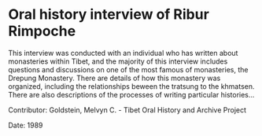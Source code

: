 # Oral history interview of Ribur Rimpoche  
This interview was conducted with an individual who has written about monasteries within Tibet, and the majority of this interview includes questions and discussions on one of the most famous of monasteries, the Drepung Monastery. There are details of how this monastery was organized, including the relationships beween the tratsung to the khmatsen. There are also descriptions of the processes of writing particular histories... 

Contributor: Goldstein, Melvyn C. - Tibet Oral History and Archive Project  

Date:
1989  

